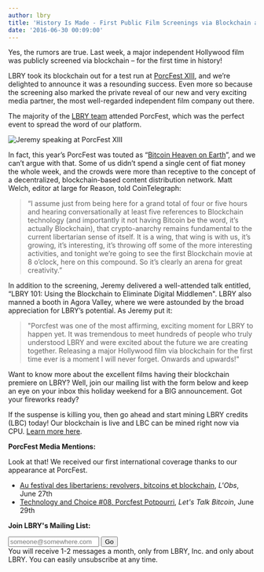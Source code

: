 ```yaml
---
author: lbry
title: 'History Is Made - First Public Film Screenings via Blockchain at PorcFest XIII'
date: '2016-06-30 00:09:00'
---
```


Yes, the rumors are true. Last week, a major independent Hollywood film was publicly screened via blockchain – for the first time in history! 

LBRY took its blockchain out for a test run at [PorcFest XIII](http://porcfest.com/), and we’re delighted to announce it was a resounding success. Even more so because the screening also marked the private reveal of our new and very exciting media partner, the most well-regarded independent film company out there. 

The majority of the [LBRY team](https://lbry.io/team) attended PorcFest, which was the perfect event to spread the word of our platform. 

![Jeremy speaking at PorcFest XIII](/img/lbryatpf.jpg)

In fact, this year’s PorcFest was touted as “[Bitcoin Heaven on Earth](http://cointelegraph.com/news/bitcoin-heaven-on-earth-13th-annual-porcupine-freedom-festival-in-lancaster-new-hampshire)”, and we can’t argue with that. Some of us didn’t spend a single cent of fiat money the whole week, and the crowds were more than receptive to the concept of a decentralized, blockchain-based content distribution network. Matt Welch, editor at large for Reason, told CoinTelegraph:

>“I assume just from being here for a grand total of four or five hours and hearing conversationally at least five references to Blockchain technology (and importantly it not having Bitcoin be the word, it’s actually Blockchain), that crypto-anarchy remains fundamental to the current libertarian sense of itself. It is a wing, that wing is with us, it’s growing, it’s interesting, it’s throwing off some of the more interesting activities, and tonight we’re going to see the first Blockchain movie at 8 o’clock, here on this compound. So it’s clearly an arena for great creativity.”

In addition to the screening, Jeremy delivered a well-attended talk entitled, “LBRY 101: Using the Blockchain to Eliminate Digital Middlemen". LBRY also manned a booth in Agora Valley, where we were astounded by the broad appreciation for LBRY’s potential. As Jeremy put it:

>"Porcfest was one of the most affirming, exciting moment for LBRY to happen yet. It was tremendous to meet hundreds of people who truly understood LBRY and were excited about the future we are creating together. Releasing a major Hollywood film via blockchain for the first time ever is a moment I will never forget. Onwards and upwards!"

Want to know more about the excellent films having their blockchain premiere on LBRY? Well, join our mailing list with the form below and keep an eye on your inbox this holiday weekend for a BIG announcement. Got your fireworks ready?

If the suspense is killing you, then go ahead and start mining LBRY credits (LBC) today! Our blockchain is live and LBC can be mined right now via CPU. [Learn more here](https://lbry.io/news/lbry-blockchain-live-mine-lbc-now). 

**PorcFest Media Mentions:**

Look at that! We received our first international coverage thanks to our appearance at PorcFest.

* [Au festival des libertariens: revolvers, bitcoins et blockchain](http://rue89.nouvelobs.com/2016/06/27/festival-libertariens-revolvers-bitcoins-blockchains-264478), *L'Obs*, June 27th
* [Technology and Choice #08, Porcfest Potpourri](https://letstalkbitcoin.com/blog/post/technology-and-choice-08-porcfest-potpourri), *Let's Talk Bitcoin*, June 29th

**Join LBRY's Mailing List:**

<form action="/list-subscribe" method="post" novalidate>
        <div class="mail-submit">
      <input type="hidden" name="returnUrl" value="/"/>
      <input type="hidden" name="listId" value="7b74c90030"/>
      <input type="hidden" name="listSig" value="690df09388021bf1698897f4adbdf3c2"/>
      <input type="email" value="" name="email" class="required email standard" placeholder="someone@somewhere.com">
      <input type="submit" value="Go" name="subscribe" id="mc-embedded-subscribe" class="btn-alt">
                    <input type="hidden" name="mergeFields" value="a:1:{s:3:&quot;CLI&quot;;s:2:&quot;No&quot;;}" />
                    <div class="meta">
          You will receive 1-2 messages a month, only from LBRY, Inc. and only about LBRY.          You can easily unsubscribe at any time.        </div>
          </div>
  </form>
